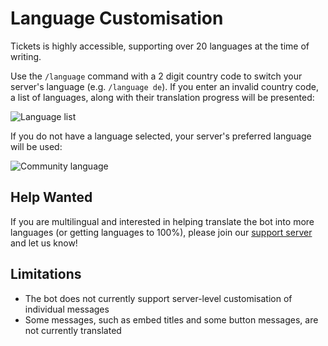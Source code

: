 # Language Customisation
Tickets is highly accessible, supporting over 20 languages at the time of writing.

Use the `/language` command with a 2 digit country code to switch your server's language (e.g. `/language de`). If you enter an invalid country code, a list of languages, along with their translation progress will be presented:

![Language list](/img/languages.webp)

If you do not have a language selected, your server's preferred language will be used:

![Community language](/img/server_language.webp)

## Help Wanted
If you are multilingual and interested in helping translate the bot into more languages (or getting languages to 100%), please join our [support server](https://discord.gg/bh6aAfP) and let us know!

## Limitations

- The bot does not currently support server-level customisation of individual messages
- Some messages, such as embed titles and some button messages, are not currently translated